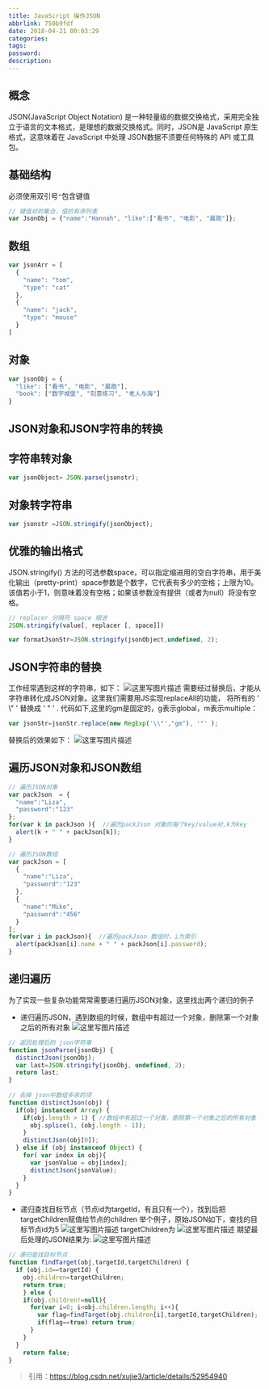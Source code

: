 ```yaml
---
title: JavaScript 操作JSON
abbrlink: 750b9fdf
date: 2018-04-21 00:03:29
categories:
tags:
password:
description:
---
```


## 概念
JSON(JavaScript Object Notation) 是一种轻量级的数据交换格式，采用完全独立于语言的文本格式，是理想的数据交换格式。同时，JSON是 JavaScript 原生格式，这意味着在 JavaScript 中处理 JSON数据不须要任何特殊的 API 或工具包。
## 基础结构
必须使用双引号`"`包含键值
```javascript
// 键值对的集合，值的有序列表
var JsonObj = {"name":"Hannah", "like":["看书", "电影", "晨跑"]}; 
```
## 数组
```javascript
var jsonArr = [
  {
    "name": "tom",
    "type": "cat"
  },
  {
    "name": "jack",
    "type": "mouse"
  }
]
```
## 对象
```javascript
var jsonObj = {
  "like": ["看书", "电影", "晨跑"],
  "book": ["数字城堡", "刻意练习", "老人与海"]
}
```
## JSON对象和JSON字符串的转换

## 字符串转对象
```javascript
var jsonObject= JSON.parse(jsonstr);
```
## 对象转字符串
```javascript
var jsonstr =JSON.stringify(jsonObject);
```
## 优雅的输出格式
JSON.stringify() 方法的可选参数space，可以指定缩进用的空白字符串，用于美化输出（pretty-print）space参数是个数字，它代表有多少的空格；上限为10。该值若小于1，则意味着没有空格；如果该参数没有提供（或者为null）将没有空格。
```javascript
// replacer 分隔符 space 缩进
JSON.stringify(value[, replacer [, space]])

var formatJsonStr=JSON.stringify(jsonObject,undefined, 2);
```
## JSON字符串的替换
工作经常遇到这样的字符串，如下：
![这里写图片描述](https://wildye.cn/static/images/blog/750b9fdf/01.jpg)
  需要经过替换后，才能从字符串转化成JSON对象。这里我们需要用JS实现replaceAll的功能， 将所有的 ' \\" ' 替换成  ' " ' .
代码如下,这里的gm是固定的，g表示global，m表示multiple：
```javascript
var jsonStr=jsonStr.replace(new RegExp('\\"',"gm"), '"' );
```
替换后的效果如下：
![这里写图片描述](https://wildye.cn/static/images/blog/750b9fdf/02.jpg)

## 遍历JSON对象和JSON数组
```javascript
// 遍历JSON对象
var packJson  = {
  "name":"Liza", 
  "password":"123"
};
for(var k in packJson ){  //遍历packJson 对象的每个key/value对,k为key
  alert(k + " " + packJson[k]);
}

// 遍历JSON数组
var packJson = [
  {
    "name":"Liza", 
    "password":"123"
  },
  {
    "name":"Mike", 
    "password":"456"
  }
];
for(var i in packJson){  //遍历packJson 数组时，i为索引
  alert(packJson[i].name + " " + packJson[i].password);
}
```
## 递归遍历
为了实现一些复杂功能常常需要递归遍历JSON对象，这里找出两个递归的例子

- 递归遍历JSON，遇到数组的时候，数组中有超过一个对象，删除第一个对象之后的所有对象
![这里写图片描述](https://wildye.cn/static/images/blog/750b9fdf/03.jpg)
```javascript
// 返回处理后的 json字符串 
function jsonParse(jsonObj) {  
  distinctJson(jsonObj);  
  var last=JSON.stringify(jsonObj, undefined, 2);  
  return last;  
}    
      
// 去掉 json中数组多余的项 
function distinctJson(obj) {  
  if(obj instanceof Array) {  
    if(obj.length > 1) { //数组中有超过一个对象，删除第一个对象之后的所有对象  
      obj.splice(1, (obj.length - 1));  
    }  
    distinctJson(obj[0]);  
  } else if (obj instanceof Object) {  
    for( var index in obj){  
      var jsonValue = obj[index];  
      distinctJson(jsonValue);  
    }  
  }  
} 
```
- 递归查找目标节点（节点id为targetId，有且只有一个），找到后把targetChildren赋值给节点的children
举个例子，原始JSON如下，查找的目标节点id为5
![这里写图片描述](https://wildye.cn/static/images/blog/750b9fdf/04.jpg)
targetChildren为
![这里写图片描述](https://wildye.cn/static/images/blog/750b9fdf/05.jpg)
期望最后处理的JSON结果为:
![这里写图片描述](https://wildye.cn/static/images/blog/750b9fdf/06.jpg)
```javascript
// 递归查找目标节点 
function findTarget(obj,targetId,targetChildren) {  
  if (obj.id==targetId) {  
    obj.children=targetChildren;  
    return true;  
    } else {  
    if(obj.children!=null){  
      for(var i=0; i<obj.children.length; i++){  
        var flag=findTarget(obj.children[i],targetId,targetChildren);  
        if(flag==true) return true;
      }  
    }  
  }  
    return false;  
}
```
> 引用：https://blog.csdn.net/xujie3/article/details/52954940